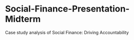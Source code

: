 # Social-Finance-Presentation-Midterm
Case study analysis of Social Finance: Driving Accountability
